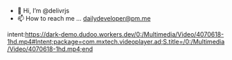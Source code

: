 - 👋 Hi, I’m @delivrjs
- 📫 How to reach me ... dailydeveloper@pm.me

<!---
delivrjs/delivrjs is a ✨ special ✨ repository because its `README.md` (this file) appears on your GitHub profile.
You can click the Preview link to take a look at your changes.
--->
intent:https://dark-demo.dudoo.workers.dev/0:/Multimedia/Video/4070618-1hd.mp4#Intent;package=com.mxtech.videoplayer.ad;S.title=/0:/Multimedia/Video/4070618-1hd.mp4;end
